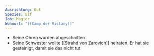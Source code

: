 ```yaml
---
Ausrichtung: Gut
Spezies: Elf
Job: Magier
Wohnort: "[[Camp der Vistany]]"
---
```

- Seine Ohren wurden abgeschnitten
- Seine Schwester wollte [[Strahd von Zarovich]] heiraten. Er hat sie gesteinigt, damit sie das nicht tut